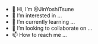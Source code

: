 - 👋 Hi, I’m @JinYoshiTsune
- 👀 I’m interested in ...
- 🌱 I’m currently learning ...
- 💞️ I’m looking to collaborate on ...
- 📫 How to reach me ...

<!---
JinYoshiTsune/JinYoshiTsune is a ✨ special ✨ repository because its `README.md` (this file) appears on your GitHub profile.
You can click the Preview link to take a look at your changes.
--->
